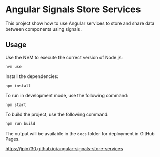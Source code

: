 # Angular Signals Store Services

This project show how to use Angular services to store and share data between components using signals.

## Usage

Use the NVM to execute the correct version of Node.js:

```bash
nvm use
```

Install the dependencies:

```bash
npm install
```

To run in development mode, use the following command:

```bash
npm start
```

To build the project, use the following command:

```bash
npm run build
```

The output will be available in the `docs` folder for deployment in GitHub Pages.

<https://jpin730.github.io/angular-signals-store-services>
